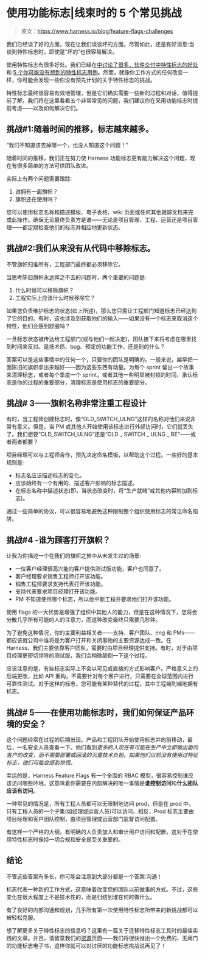 # 使用功能标志|线束时的 5 个常见挑战

> 原文：<https://www.harness.io/blog/feature-flags-challenges>

我们已经谈了好的方面，现在让我们谈谈坏的方面。尽管如此，还是有好消息:当谈到特性标志时，即使是“坏的”也很容易解决。

使用特性标志有很多好处。我们已经在[中讨论了很多，软件交付中特性标志的好处](https://harness.io/blog/benefits-of-feature-flags/)和 [5 个你可能没有想到的特性标志用例](https://harness.io/blog/feature-flag-use-cases/)。然而，就像你工作方式的任何改变一样，你可能会发现一些你没有预先计划的关于特性标志的挑战。

特性标志最终很容易有效地管理，但是它们确实需要一些新的过程和对话，值得提前了解。我们将在这里看看五个非常常见的问题，我们建议你在采用功能标志时提前考虑——以及如何解决它们。

## 挑战#1:随着时间的推移，标志越来越多。

“我们不知道该去掉哪一个，也没人知道这个问题！”

随着时间的推移，我们正在努力使 Harness 功能标志更有能力解决这个问题，现在有很多简单的方法可供团队改进。

实际上有两个问题需要跟踪:

1.  谁拥有一面旗帜？
2.  旗帜还在使用吗？

您可以使用标志名称和描述模板、电子表格、wiki 页面或任何其他跟踪文档来完成此操作。确保无论最终负责方是谁——无论是项目管理、工程、运营还是项目管理——都定期检查他们的标志并相应地更新状态。

## 挑战#2:我们从来没有从代码中移除标志。

不管旗帜归谁所有，工程部门最终都必须移除它。

当思考陈旧旗帜永远挥之不去的问题时，两个重要的问题是:

1.  什么时候可以移除旗帜？
2.  工程实际上应该什么时候移除它？

如果您负责维护标志的状态(如上所述)，那么您只需让工程部门知道标志已经达到了它的目的。有时，这也涉及到获取他们的输入——如果没有一个标志来取消这个特性，他们会感到舒服吗？

一旦标志状态被传达给工程部门(或与他们一起决定)，团队接下来将考虑在哪里找到时间来反对。是技术债、bug、预定的功能工作，还是别的什么？

答案可以是这些事情中的任何一个，只要你的团队是明确的。一般来说，越早把一面陈旧的旗帜拿出来越好——因为这些东西有动量。为每个 sprint 留出一个故事来清理标志，或者每个季度一个 sprint，或者其他一些明显被封锁的时间，承认标志是你的过程的重要部分，清理标志是使用标志的重要部分。

## 挑战# 3——旗帜名称非常注重工程设计

有时，当工程师创建标志时，像“OLD_SWITCH_ULNG”这样的名称对他们来说非常有意义。但是，当 PM 或其他人开始使用该标志进行外部访问时，它们就丢失了。我们想要“OLD_SWITCH_ULNG”还是“OLD _ SWITCH _ ULNG _ BE”——或者两者都要？

项目经理可以与工程师合作，预先决定命名模板，以帮助这个过程。一些好的基本规则是:

*   标志名应该描述标志的变化。
*   应该始终有一个有用的、描述客户影响的标志描述。
*   在标志名称中描述状态(即，当状态改变时，将“生产就绪”或其他内容附加到标志)。

通过一些简单的协议，可以很容易地避免这种限制整个组织使用标志的常见命名陷阱。

## 挑战#4 -谁为顾客打开旗帜？

让我为你描述一个在我们的旗帜之旅中从未发生过的场景:

*   一位客户经理很高兴能向客户提供测试版功能，客户也同意了。
*   客户经理要求销售工程师打开该功能。
*   销售工程师要求支持代表打开该功能。
*   支持代表要求项目经理打开该功能。
*   PM 不知道使用哪个标志，所以他中断工程并要求他们打开该功能。

使用 flags 的一大优势是增强了组织中其他人的能力，但是在这种情况下，您将会分散几乎所有可能的人的注意力，而这种改变最终只需要几秒钟。

为了避免这种情况，你的主要利益相关者——支持、客户团队、eng 和 PMs——都应该就公司中谁将是为客户打开和关闭事物的主要资源达成一致。在 Harness，我们主要依靠客户团队，需要时由项目经理提供支持。有时，对于由项目经理更密切领导的测试版，我们会稍微颠倒一下这个过程。

应该注意的是，有些标志实际上不会以可见或直接的方式影响客户。严格意义上的后端更改，比如 API 重构，不需要针对每个客户进行，只需要在全球范围内进行可靠性测试。对于这样的标志，您可能有某种替代的过程，其中工程端到端地拥有标志。

## 挑战# 5——在使用功能标志时，我们如何保证产品环境的安全？

这个问题经常在过程的后期出现。产品和工程团队开始使用标志并向前移动，最后，一名安全人员查看一下。他们看到*更多的人现在有可能在生产中立即做出面向客户的改变，而不需要部署或回滚的沉重技术负担。如果他们以前没有使用过特征标志，他们可能会感到惊慌。*

幸运的是，Harness Feature Flags 有一个全面的 RBAC 模型，很容易控制谁应该访问哪些环境。这意味着你需要在内部解决的唯一事情是**谁控制访问**和**什么团队应该有访问**。

一种常见的情况是，所有工程人员都可以无限制地访问 prod，但是在 prod 中，只有工程人员的一个子集(如经理或运营人员)可以访问。相反，Prod 标志主要由项目经理和客户团队控制，由项目管理或运营部门监督访问配置。

有这样一个严格的大纲，有明确的人负责加入和审计用户访问和配置，这对于在使用特性标志时保持一切合规和安全是至关重要的。

## 结论

不管这些答案有多长，你可能会注意到大部分都是一个答案:沟通！

标志代表一种新的工作方式，这意味着改变您的团队以前做事的方式。不过，这些变化在很大程度上不是技术性的，而是归结到谁在何时做什么。

有了良好的内部沟通和规划，几乎所有第一次使用特性标志所带来的新挑战都可以被轻松克服。

想了解更多关于特性标志的信息吗？这里有一篇关于迁移特性标志工具时的最佳实践的文章。并且，请留意我们的[资源](https://harness.io/learn/resource-center/#assets)页面——我们将很快推出一个免费的、无闸门的功能标志电子书，这样你就可以对讨厌的功能标志挑战说再见了！